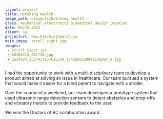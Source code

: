 ```yaml
---
layout: project
title: Hatching Health
image_path: projects/hatching_health
class: mechanical electronics biomedical design ideation
date: March 2015
client: na
projecturl: www.hatchinghealth.ca
main_image: stroll_sight.jpg
images:
 - stroll_sight.jpg
 - 20160313_081739.jpg
 - 1614024_1357433957615343_1341000318942156884_o.jpg
---
```


I had the opportunity to work with a multi-disciplinary team to develop a product aimed at solving an issue in healthcare. Our team pursued a system that would make it easier for a blind parent to navigate with a stroller. 

Over the course of a weekend, our team developed a prototype system that used ultrasonic range detection sensors to detect obstacles and drop-offs and vibratory motors to provide feedback to the user.

We won the Doctors of BC collaboration award.
